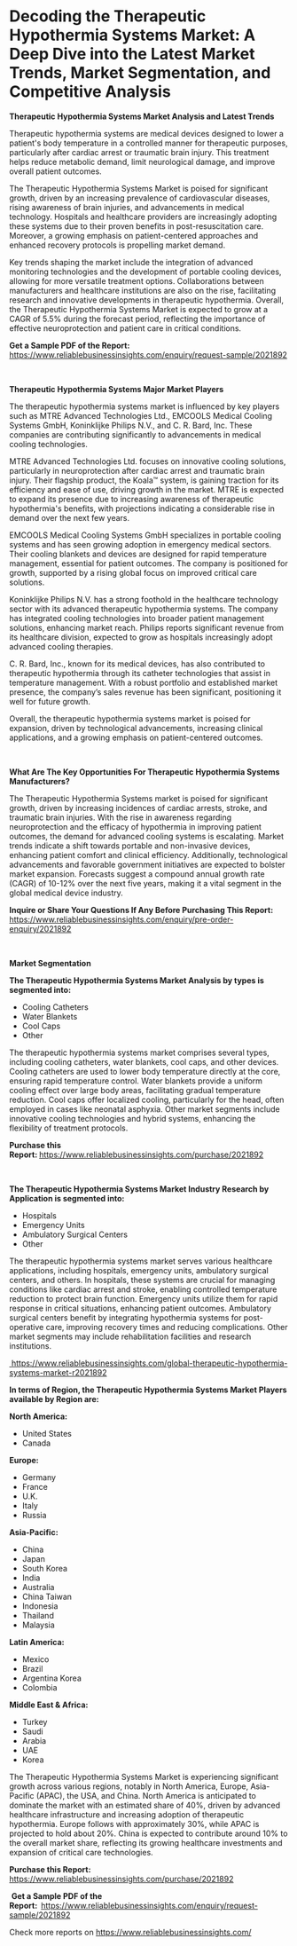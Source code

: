 <p><h1>Decoding the Therapeutic Hypothermia Systems Market: A Deep Dive into the Latest Market Trends, Market Segmentation, and Competitive Analysis</h1></p><p><strong>Therapeutic Hypothermia Systems Market Analysis and Latest Trends</strong></p>
<p><p>Therapeutic hypothermia systems are medical devices designed to lower a patient's body temperature in a controlled manner for therapeutic purposes, particularly after cardiac arrest or traumatic brain injury. This treatment helps reduce metabolic demand, limit neurological damage, and improve overall patient outcomes.</p><p>The Therapeutic Hypothermia Systems Market is poised for significant growth, driven by an increasing prevalence of cardiovascular diseases, rising awareness of brain injuries, and advancements in medical technology. Hospitals and healthcare providers are increasingly adopting these systems due to their proven benefits in post-resuscitation care. Moreover, a growing emphasis on patient-centered approaches and enhanced recovery protocols is propelling market demand.</p><p>Key trends shaping the market include the integration of advanced monitoring technologies and the development of portable cooling devices, allowing for more versatile treatment options. Collaborations between manufacturers and healthcare institutions are also on the rise, facilitating research and innovative developments in therapeutic hypothermia. Overall, the Therapeutic Hypothermia Systems Market is expected to grow at a CAGR of 5.5% during the forecast period, reflecting the importance of effective neuroprotection and patient care in critical conditions.</p></p>
<p><strong>Get a Sample PDF of the Report:&nbsp;</strong> <a href="https://www.reliablebusinessinsights.com/enquiry/request-sample/2021892?utm_campaign=3453&utm_medium=2&utm_source=Github&utm_content=ia&utm_term=29032025&utm_id=therapeutic-hypothermia-systems">https://www.reliablebusinessinsights.com/enquiry/request-sample/2021892</a></p>
<p>&nbsp;</p>
<p><strong>Therapeutic Hypothermia Systems Major Market Players</strong></p>
<p><p>The therapeutic hypothermia systems market is influenced by key players such as MTRE Advanced Technologies Ltd., EMCOOLS Medical Cooling Systems GmbH, Koninklijke Philips N.V., and C. R. Bard, Inc. These companies are contributing significantly to advancements in medical cooling technologies.</p><p>MTRE Advanced Technologies Ltd. focuses on innovative cooling solutions, particularly in neuroprotection after cardiac arrest and traumatic brain injury. Their flagship product, the Koala™ system, is gaining traction for its efficiency and ease of use, driving growth in the market. MTRE is expected to expand its presence due to increasing awareness of therapeutic hypothermia's benefits, with projections indicating a considerable rise in demand over the next few years.</p><p>EMCOOLS Medical Cooling Systems GmbH specializes in portable cooling systems and has seen growing adoption in emergency medical sectors. Their cooling blankets and devices are designed for rapid temperature management, essential for patient outcomes. The company is positioned for growth, supported by a rising global focus on improved critical care solutions.</p><p>Koninklijke Philips N.V. has a strong foothold in the healthcare technology sector with its advanced therapeutic hypothermia systems. The company has integrated cooling technologies into broader patient management solutions, enhancing market reach. Philips reports significant revenue from its healthcare division, expected to grow as hospitals increasingly adopt advanced cooling therapies.</p><p>C. R. Bard, Inc., known for its medical devices, has also contributed to therapeutic hypothermia through its catheter technologies that assist in temperature management. With a robust portfolio and established market presence, the company’s sales revenue has been significant, positioning it well for future growth.</p><p>Overall, the therapeutic hypothermia systems market is poised for expansion, driven by technological advancements, increasing clinical applications, and a growing emphasis on patient-centered outcomes.</p></p>
<p>&nbsp;</p>
<p><strong>What Are The Key Opportunities For Therapeutic Hypothermia Systems Manufacturers?</strong></p>
<p><p>The Therapeutic Hypothermia Systems market is poised for significant growth, driven by increasing incidences of cardiac arrests, stroke, and traumatic brain injuries. With the rise in awareness regarding neuroprotection and the efficacy of hypothermia in improving patient outcomes, the demand for advanced cooling systems is escalating. Market trends indicate a shift towards portable and non-invasive devices, enhancing patient comfort and clinical efficiency. Additionally, technological advancements and favorable government initiatives are expected to bolster market expansion. Forecasts suggest a compound annual growth rate (CAGR) of 10-12% over the next five years, making it a vital segment in the global medical device industry.</p></p>
<p><strong>Inquire or Share Your Questions If Any Before Purchasing This Report:</strong> <a href="https://www.reliablebusinessinsights.com/enquiry/pre-order-enquiry/2021892?utm_campaign=3453&utm_medium=2&utm_source=Github&utm_content=ia&utm_term=29032025&utm_id=therapeutic-hypothermia-systems">https://www.reliablebusinessinsights.com/enquiry/pre-order-enquiry/2021892</a></p>
<p>&nbsp;</p>
<p><strong>Market Segmentation</strong></p>
<p><strong>The Therapeutic Hypothermia Systems Market Analysis by types is segmented into:</strong></p>
<p><ul><li>Cooling Catheters</li><li>Water Blankets</li><li>Cool Caps</li><li>Other</li></ul></p>
<p><p>The therapeutic hypothermia systems market comprises several types, including cooling catheters, water blankets, cool caps, and other devices. Cooling catheters are used to lower body temperature directly at the core, ensuring rapid temperature control. Water blankets provide a uniform cooling effect over large body areas, facilitating gradual temperature reduction. Cool caps offer localized cooling, particularly for the head, often employed in cases like neonatal asphyxia. Other market segments include innovative cooling technologies and hybrid systems, enhancing the flexibility of treatment protocols.</p></p>
<p><strong>Purchase this Report:&nbsp;</strong><a href="https://www.reliablebusinessinsights.com/purchase/2021892?utm_campaign=3453&utm_medium=2&utm_source=Github&utm_content=ia&utm_term=29032025&utm_id=therapeutic-hypothermia-systems">https://www.reliablebusinessinsights.com/purchase/2021892</a></p>
<p>&nbsp;</p>
<p><strong>The Therapeutic Hypothermia Systems Market Industry Research by Application is segmented into:</strong></p>
<p><ul><li>Hospitals</li><li>Emergency Units</li><li>Ambulatory Surgical Centers</li><li>Other</li></ul></p>
<p><p>The therapeutic hypothermia systems market serves various healthcare applications, including hospitals, emergency units, ambulatory surgical centers, and others. In hospitals, these systems are crucial for managing conditions like cardiac arrest and stroke, enabling controlled temperature reduction to protect brain function. Emergency units utilize them for rapid response in critical situations, enhancing patient outcomes. Ambulatory surgical centers benefit by integrating hypothermia systems for post-operative care, improving recovery times and reducing complications. Other market segments may include rehabilitation facilities and research institutions.</p></p>
<p><a href="https://www.reliablebusinessinsights.com/global-therapeutic-hypothermia-systems-market-r2021892?utm_campaign=3453&utm_medium=2&utm_source=Github&utm_content=ia&utm_term=29032025&utm_id=therapeutic-hypothermia-systems">&nbsp;https://www.reliablebusinessinsights.com/global-therapeutic-hypothermia-systems-market-r2021892</a></p>
<p><strong>In terms of Region, the Therapeutic Hypothermia Systems Market Players available by Region are:</strong></p>
<p>
    <p> <strong> North America: </strong>
        <ul>
            <li>United States</li>
            <li>Canada</li>
        </ul>
        </p> 
    <p> <strong> Europe: </strong>
        <ul>
            <li>Germany</li>
            <li>France</li>
            <li>U.K.</li>
            <li>Italy</li>
            <li>Russia</li>
        </ul>
        </p> 
    <p> <strong> Asia-Pacific: </strong>
        <ul>
            <li>China</li>
            <li>Japan</li>
            <li>South Korea</li>
            <li>India</li>
            <li>Australia</li>
            <li>China Taiwan</li>
            <li>Indonesia</li>
            <li>Thailand</li>
            <li>Malaysia</li>
        </ul>
        </p> 
    <p> <strong> Latin America: </strong>
        <ul>
            <li>Mexico</li>
            <li>Brazil</li>
            <li>Argentina Korea</li>
            <li>Colombia</li>
        </ul>
        </p> 
    <p> <strong> Middle East & Africa: </strong>
        <ul>
            <li>Turkey</li>
            <li>Saudi</li>
            <li>Arabia</li>
            <li>UAE</li>
            <li>Korea</li>
        </ul>
    </p>
    </p>
<p><p>The Therapeutic Hypothermia Systems Market is experiencing significant growth across various regions, notably in North America, Europe, Asia-Pacific (APAC), the USA, and China. North America is anticipated to dominate the market with an estimated share of 40%, driven by advanced healthcare infrastructure and increasing adoption of therapeutic hypothermia. Europe follows with approximately 30%, while APAC is projected to hold about 20%. China is expected to contribute around 10% to the overall market share, reflecting its growing healthcare investments and expansion of critical care technologies.</p></p>
<p><strong>Purchase this Report: </strong><a href="https://www.reliablebusinessinsights.com/purchase/2021892?utm_campaign=3453&utm_medium=2&utm_source=Github&utm_content=ia&utm_term=29032025&utm_id=therapeutic-hypothermia-systems">https://www.reliablebusinessinsights.com/purchase/2021892</a></p>
<p>&nbsp;<strong>Get a Sample PDF of the Report:&nbsp;&nbsp;</strong><a href="https://www.reliablebusinessinsights.com/enquiry/request-sample/2021892?utm_campaign=3453&utm_medium=2&utm_source=Github&utm_content=ia&utm_term=29032025&utm_id=therapeutic-hypothermia-systems">https://www.reliablebusinessinsights.com/enquiry/request-sample/2021892</a></p>
<p><strong></strong></p>
<p>Check more reports on <a href="https://www.reliablebusinessinsights.com/?utm_campaign=3453&utm_medium=2&utm_source=Github&utm_content=ia&utm_term=29032025&utm_id=therapeutic-hypothermia-systems">https://www.reliablebusinessinsights.com/</a></p>